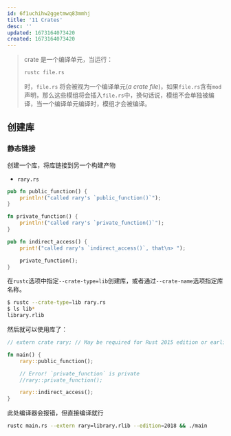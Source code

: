 ```yaml
---
id: 6f1uchihw2ggetmwq83mmhj
title: '11 Crates'
desc: ''
updated: 1673164073420
created: 1673164073420
---
```


> crate 是一个编译单元，当运行：
>
> ```bash
> rustc file.rs
> ```
>
> 时，`file.rs` 将会被视为一个编译单元(*a crate file*)，如果`file.rs`含有`mod`声明，那么这些模组将会插入`file.rs`中，换句话说，模组不会单独被编译，当一个编译单元编译时，模组才会被编译。



## 创建库

### 静态链接

创建一个库，将库链接到另一个构建产物

- `rary.rs`

```rust
pub fn public_function() {
    println!("called rary's `public_function()`");
}

fn private_function() {
    println!("called rary's `private_function()`");
}

pub fn indirect_access() {
    print!("called rary's `indirect_access()`, that\n> ");

    private_function();
}
```

在`rustc`选项中指定`--crate-type=lib`创建库，或者通过`--crate-name`选项指定库名称。

```bash
$ rustc --crate-type=lib rary.rs
$ ls lib*
library.rlib
```

然后就可以使用库了：

```rust
// extern crate rary; // May be required for Rust 2015 edition or earlier

fn main() {
    rary::public_function();

    // Error! `private_function` is private
    //rary::private_function();

    rary::indirect_access();
}
```

此处编译器会报错，但直接编译就行

```bash
rustc main.rs --extern rary=library.rlib --edition=2018 && ./main
```


